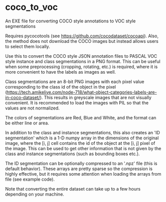 # coco_to_voc
An EXE file for converting COCO style annotations to VOC style segmentations

Requires pycocotools (see https://github.com/cocodataset/cocoapi). Also, the method does not download the COCO images but instead allows users to select them locally.

Use this to convert the COCO style JSON annotation files to PASCAL VOC style instance and class segmentations in a PNG format. This can be useful when some preprocessing (cropping, rotating, etc.) is required, where it is more convenient to have the labels as images as well.

Class segmentations are an 8-bit PNG images with each pixel value corresponding to the class id of the object in the pixel (https://tech.amikelive.com/node-718/what-object-categories-labels-are-in-coco-dataset/). This results in greyscale images that are not visually convenient. It is recommended to load the images with PIL so that the values are not normalized.

The colors of segmentations are Red, Blue and White, and the format can be either line or area.

In addition to the class and instance segmentations, this also creates an 'ID segmentation' which is a 1-D numpy array in the dimensions of the original image, where the [i, j] cell contains the id of the object at the [i, j] pixel of the image. This can be used to get other information that is not given by the class and instance segmentations (such as bounding boxes etc.).

The ID segmentation can be optionally compressed to an '.npz' file (this is default behavior). These arrays are pretty sparse so the compression is highly effective, but it requires some attention when loading the arrays from file (see example code).

Note that converting the entire dataset can take up to a few hours depending on your machine.
